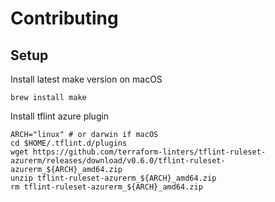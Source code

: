 # Contributing



## Setup
Install latest make version on macOS
```
brew install make
```

Install tflint azure plugin
```
ARCH="linux" # or darwin if macOS
cd $HOME/.tflint.d/plugins
wget https://github.com/terraform-linters/tflint-ruleset-azurerm/releases/download/v0.6.0/tflint-ruleset-azurerm_${ARCH}_amd64.zip
unzip tflint-ruleset-azurerm_${ARCH}_amd64.zip
rm tflint-ruleset-azurerm_${ARCH}_amd64.zip
```
